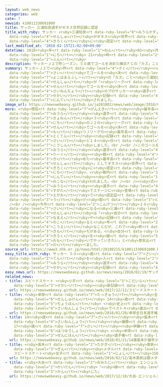 ```yaml
---
layout: web_news
categories: web
cate: 7
newsid: k10011330691000
title: サッカー 三浦知良選手がギネス世界記録に認定
title_with_ruby: サッカー <ruby>三浦知良<rt data-ruby-level="8">みうらかずよし</rt></ruby><ruby>選手<rt
  data-ruby-level="4">せんしゅ</rt></ruby>がギネス<ruby>世界<rt data-ruby-level="3">せかい</rt></ruby><ruby>記録<rt
  data-ruby-level="4">きろく</rt></ruby>に<ruby>認定<rt data-ruby-level="7">にんてい</rt></ruby>
last_modified_at: '2018-02-15T21:02:00+09:00'
datetime: 2018<ruby>年<rt data-ruby-level="1">ねん</rt></ruby>02<ruby>月<rt data-ruby-level="1">がつ</rt></ruby>15<ruby>日<rt
  data-ruby-level="1">にち</rt></ruby> 21<ruby>時<rt data-ruby-level="2">じ</rt></ruby>02<ruby>分<rt
  data-ruby-level="2">ふん</rt></ruby>
description: サッカーＪ２で昨シーズン、５０歳でゴールを決めた横浜ＦＣの「カズ」こと三浦知良選手が「リーグ戦でゴールを決めた最年長のプロサッカー選手」としてギネス世界記録に認定されました。
summary: サッカーＪ２で<ruby>昨<rt data-ruby-level="4">さく</rt></ruby><ruby>シーズン<rt data-ruby-level="4">しーずん</rt></ruby>、５０<ruby>歳<rt
  data-ruby-level="7">さい</rt></ruby>でゴールを<ruby>決<rt data-ruby-level="3">き</rt></ruby>めた<ruby>横浜ＦＣ<rt
  data-ruby-level="7">よこはまえふしー</rt></ruby>の「カズ」こと<ruby>三浦知良<rt data-ruby-level="8">みうらかずよし</rt></ruby><ruby>選手<rt
  data-ruby-level="4">せんしゅ</rt></ruby>が「<ruby>リーグ<rt data-ruby-level="4">りーぐ</rt></ruby><ruby>戦<rt
  data-ruby-level="4">せん</rt></ruby>でゴールを<ruby>決<rt data-ruby-level="3">き</rt></ruby>めた<ruby>最年長<rt
  data-ruby-level="4">さいねんちょう</rt></ruby>のプロサッカー<ruby>選手<rt data-ruby-level="4">せんしゅ</rt></ruby>」としてギネス<ruby>世界<rt
  data-ruby-level="3">せかい</rt></ruby><ruby>記録<rt data-ruby-level="4">きろく</rt></ruby>に<ruby>認定<rt
  data-ruby-level="7">にんてい</rt></ruby>されました。
image_url: https://newswebeasy.github.io/ja201802/news/web/image/2018/02/15/K10011330691_1802152059_1802152102_01_02.jpg
more: <ruby>現役<rt data-ruby-level="7">げんえき</rt></ruby><ruby>最年長<rt data-ruby-level="4">さいねんちょう</rt></ruby>のＪリーガー、<ruby>三浦<rt
  data-ruby-level="7">みうら</rt></ruby><ruby>選手<rt data-ruby-level="4">せんしゅ</rt></ruby>は<ruby>去年<rt
  data-ruby-level="3">きょねん</rt></ruby>３<ruby>月<rt data-ruby-level="1">がつ</rt></ruby>１２<ruby>日<rt
  data-ruby-level="1">にち</rt></ruby>のＪ２の<ruby>リーグ<rt data-ruby-level="4">りーぐ</rt></ruby><ruby>戦<rt
  data-ruby-level="4">せん</rt></ruby>でゴールを<ruby>決<rt data-ruby-level="3">き</rt></ruby>めて、みずからの<ruby>持<rt
  data-ruby-level="3">も</rt></ruby>つＪリーグの<ruby>最年長<rt data-ruby-level="4">さいねんちょう</rt></ruby><ruby>得点<rt
  data-ruby-level="4">とくてん</rt></ruby><ruby>記録<rt data-ruby-level="4">きろく</rt></ruby>を５０<ruby>歳<rt
  data-ruby-level="7">さい</rt></ruby>と１４<ruby>日<rt data-ruby-level="1">にち</rt></ruby>に<ruby>更新<rt
  data-ruby-level="7">こうしん</rt></ruby>しました。<br /><br />このゴールを<ruby>受<rt data-ruby-level="3">う</rt></ruby>けて、<ruby>三浦<rt
  data-ruby-level="7">みうら</rt></ruby><ruby>選手<rt data-ruby-level="4">せんしゅ</rt></ruby>は「<ruby>リーグ<rt
  data-ruby-level="4">りーぐ</rt></ruby><ruby>戦<rt data-ruby-level="4">せん</rt></ruby>でゴールを<ruby>決<rt
  data-ruby-level="3">き</rt></ruby>めた<ruby>最年長<rt data-ruby-level="4">さいねんちょう</rt></ruby>のプロサッカー<ruby>選手<rt
  data-ruby-level="4">せんしゅ</rt></ruby>」としてギネス<ruby>世界<rt data-ruby-level="3">せかい</rt></ruby><ruby>記録<rt
  data-ruby-level="4">きろく</rt></ruby>に<ruby>認定<rt data-ruby-level="7">にんてい</rt></ruby>され、１５<ruby>日<rt
  data-ruby-level="1">にち</rt></ruby>、<ruby>都内<rt data-ruby-level="3">とない</rt></ruby>で<ruby>認定<rt
  data-ruby-level="7">にんてい</rt></ruby><ruby>式<rt data-ruby-level="3">しき</rt></ruby>が<ruby>行<rt
  data-ruby-level="2">おこな</rt></ruby>われました。<br /><br /><ruby>式<rt data-ruby-level="3">しき</rt></ruby>では<ruby>三浦<rt
  data-ruby-level="7">みうら</rt></ruby><ruby>選手<rt data-ruby-level="4">せんしゅ</rt></ruby>がジャケット<ruby>姿<rt
  data-ruby-level="6">すがた</rt></ruby>でステージに<ruby>登場<rt data-ruby-level="3">とうじょう</rt></ruby>し、<ruby>笑顔<rt
  data-ruby-level="7">えがお</rt></ruby>で<ruby>認定証<rt data-ruby-level="7">にんていしょう</rt></ruby>を<ruby>受<rt
  data-ruby-level="3">う</rt></ruby>け<ruby>取<rt data-ruby-level="3">と</rt></ruby>りました。<br
  /><br /><ruby>今月<rt data-ruby-level="2">こんげつ</rt></ruby>２６<ruby>日<rt data-ruby-level="1">にち</rt></ruby>に５１<ruby>歳<rt
  data-ruby-level="7">さい</rt></ruby>になる<ruby>三浦<rt data-ruby-level="7">みうら</rt></ruby><ruby>選手<rt
  data-ruby-level="4">せんしゅ</rt></ruby>は「<ruby>自分<rt data-ruby-level="2">じぶん</rt></ruby>の<ruby>名前<rt
  data-ruby-level="2">なまえ</rt></ruby>や<ruby>記録<rt data-ruby-level="4">きろく</rt></ruby>が<ruby>残<rt
  data-ruby-level="4">のこ</rt></ruby>ると<ruby>考<rt data-ruby-level="2">かんが</rt></ruby>えると<ruby>光栄<rt
  data-ruby-level="4">こうえい</rt></ruby>なことだが、これで<ruby>終<rt data-ruby-level="3">お</rt></ruby>わりたくない<ruby>気持<rt
  data-ruby-level="3">きも</rt></ruby>ちがある。<ruby>自分<rt data-ruby-level="2">じぶん</rt></ruby>がまた、この<ruby>記録<rt
  data-ruby-level="4">きろく</rt></ruby>を<ruby>破<rt data-ruby-level="5">やぶ</rt></ruby>るという<ruby>思<rt
  data-ruby-level="2">おも</rt></ruby>いでやっていきたい」と<ruby>意気込<rt data-ruby-level="7">いきご</rt></ruby>みを<ruby>述<rt
  data-ruby-level="5">の</rt></ruby>べました。
source_url: https://www3.nhk.or.jp/news/html/20180215/k10011330691000.html
easy_title_with_ruby: サッカー ５０<ruby>歳<rt data-ruby-level="7">さい</rt></ruby>で<ruby>点<rt
  data-ruby-level="2">てん</rt></ruby>を<ruby>入<rt data-ruby-level="1">い</rt></ruby>れた<ruby>三浦<rt
  data-ruby-level="7">みうら</rt></ruby><ruby>選手<rt data-ruby-level="4">せんしゅ</rt></ruby>がギネス<ruby>世界<rt
  data-ruby-level="3">せかい</rt></ruby><ruby>記録<rt data-ruby-level="4">きろく</rt></ruby>
easy_news_url: https://newswebeasy.github.io/news/easy/2018/02/19/サッカー-50歳で点を入れた三浦選手がギネス世界記録
related_news:
- title: スピードスケート <ruby>小平<rt data-ruby-level="3">こだいら</rt></ruby> 1000メートルで<ruby>世界<rt
    data-ruby-level="3">せかい</rt></ruby><ruby>新記録<rt data-ruby-level="4">しんきろく</rt></ruby>
  url: https://newswebeasy.github.io/news/web/2017/12/11/スピードスケート-小平-1000メートルで世界新記録
- title: <ruby>卓球<rt data-ruby-level="7">たっきゅう</rt></ruby><ruby>全日本<rt data-ruby-level="3">ぜんにほん</rt></ruby><ruby>選手権<rt
    data-ruby-level="6">せんしゅけん</rt></ruby> 14<ruby>歳<rt data-ruby-level="7">さい</rt></ruby><ruby>張本<rt
    data-ruby-level="5">ちょうほん</rt></ruby> <ruby>史上<rt data-ruby-level="4">しじょう</rt></ruby><ruby>最年少<rt
    data-ruby-level="4">さいねんしょう</rt></ruby>でベスト４<ruby>進出<rt data-ruby-level="3">しんしゅつ</rt></ruby>
  url: https://newswebeasy.github.io/news/web/2018/01/20/卓球全日本選手権-14歳張本-史上最年少でベスト4進出
- title: 14<ruby>歳<rt data-ruby-level="7">さい</rt></ruby><ruby>張本<rt data-ruby-level="5">ちょうほん</rt></ruby>が<ruby>最年少<rt
    data-ruby-level="4">さいねんしょう</rt></ruby><ruby>優勝<rt data-ruby-level="6">ゆうしょう</rt></ruby>
    17<ruby>歳<rt data-ruby-level="7">さい</rt></ruby><ruby>伊藤<rt data-ruby-level="8">いとう</rt></ruby>も<ruby>初優勝<rt
    data-ruby-level="6">はつゆうしょう</rt></ruby> <ruby>卓球<rt data-ruby-level="7">たっきゅう</rt></ruby><ruby>全日本<rt
    data-ruby-level="3">ぜんにほん</rt></ruby><ruby>選手権<rt data-ruby-level="6">せんしゅけん</rt></ruby>
  url: https://newswebeasy.github.io/news/web/2018/01/21/14歳張本が最年少優勝-17歳伊藤も初優勝-卓球全日本選手権
- title: <ruby>高木<rt data-ruby-level="2">たかぎ</rt></ruby><ruby>美帆<rt data-ruby-level="8">みほ</rt></ruby>は<ruby>銀<rt
    data-ruby-level="3">ぎん</rt></ruby><ruby>メダル<rt data-ruby-level="3">めだる</rt></ruby>
    スピードスケート<ruby>女子<rt data-ruby-level="1">じょし</rt></ruby>1500m
  url: https://newswebeasy.github.io/news/web/2018/02/12/高木美帆は銀メダル-スピードスケート女子1500m
- title: <ruby>大谷<rt data-ruby-level="2">おおたに</rt></ruby> エンジェルス<ruby>入団<rt data-ruby-level="5">にゅうだん</rt></ruby><ruby>会見<rt
    data-ruby-level="2">かいけん</rt></ruby>「<ruby>縁<rt data-ruby-level="7">えん</rt></ruby>みたいなもの<ruby>感<rt
    data-ruby-level="3">かん</rt></ruby>じた」
  url: https://newswebeasy.github.io/news/web/2017/12/10/大谷-エンジェルス入団会見縁みたいなもの感じた
...
```

